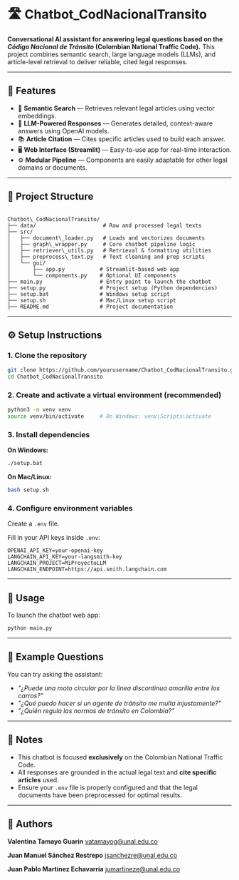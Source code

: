 # 🛣️ Chatbot_CodNacionalTransito

**Conversational AI assistant for answering legal questions based on the _Código Nacional de Tránsito_ (Colombian National Traffic Code).**
This project combines semantic search, large language models (LLMs), and article-level retrieval to deliver reliable, cited legal responses.

---

## 🚀 Features

- 🔎 **Semantic Search** — Retrieves relevant legal articles using vector embeddings.
- 🤖 **LLM-Powered Responses** — Generates detailed, context-aware answers using OpenAI models.
- 📚 **Article Citation** — Cites specific articles used to build each answer.
- 🖥️ **Web Interface (Streamlit)** — Easy-to-use app for real-time interaction.
- ⚙️ **Modular Pipeline** — Components are easily adaptable for other legal domains or documents.

---

## 📁 Project Structure

```

Chatbot\_CodNacionalTransito/
├── data/                     # Raw and processed legal texts
├── src/
│   ├── document\_loader.py   # Loads and vectorizes documents
│   ├── graph\_wrapper.py     # Core chatbot pipeline logic
│   ├── retriever\_utils.py   # Retrieval & formatting utilities
│   ├── preprocess\_text.py   # Text cleaning and prep scripts
│   └── gui/
│       ├── app.py           # Streamlit-based web app
│       └── components.py    # Optional UI components
├── main.py                  # Entry point to launch the chatbot
├── setup.py                 # Project setup (Python dependencies)
├── setup.bat                # Windows setup script
├── setup.sh                 # Mac/Linux setup script
├── README.md                # Project documentation

````

---

## ⚙️ Setup Instructions

### 1. Clone the repository

```bash
git clone https://github.com/yourusername/Chatbot_CodNacionalTransito.git
cd Chatbot_CodNacionalTransito
````

### 2. Create and activate a virtual environment (recommended)

```bash
python3 -m venv venv
source venv/bin/activate     # On Windows: venv\Scripts\activate
```

### 3. Install dependencies

**On Windows:**

```bash
./setup.bat
```

**On Mac/Linux:**

```bash
bash setup.sh
```

### 4. Configure environment variables

Create a `.env` file.

Fill in your API keys inside `.env`:

```dotenv
OPENAI_API_KEY=your-openai-key
LANGCHAIN_API_KEY=your-langsmith-key
LANGCHAIN_PROJECT=MiProyectoLLM
LANGCHAIN_ENDPOINT=https://api.smith.langchain.com
```

---

## 💬 Usage

To launch the chatbot web app:

```bash
python main.py
```

---

## 🧪 Example Questions

You can try asking the assistant:

* *"¿Puede una moto circular por la línea discontinua amarilla entre los carros?"*
* *"¿Qué puedo hacer si un agente de tránsito me multa injustamente?"*
* *"¿Quién regula las normas de tránsito en Colombia?"*

---

## 📌 Notes

* This chatbot is focused **exclusively** on the Colombian National Traffic Code.
* All responses are grounded in the actual legal text and **cite specific articles** used.
* Ensure your `.env` file is properly configured and that the legal documents have been preprocessed for optimal results.

---

## 👤 Authors

**Valentina Tamayo Guarín**
[vatamayog@unal.edu.co](mailto:vatamayog@unal.edu.co)

**Juan Manuel Sánchez Restrepo**
[jsanchezre@unal.edu.co](mailto:jsanchezre@unal.edu.co)

**Juan Pablo Martínez Echavarría**
[jumartineze@unal.edu.co](mailto:jumartineze@unal.edu.co)
